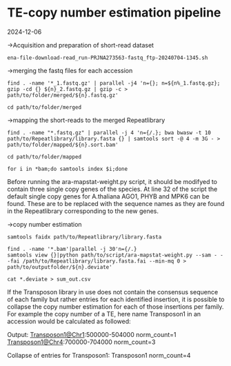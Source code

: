 TE-copy number estimation pipeline
================
2024-12-06

-\>Acquisition and preparation of short-read dataset

    ena-file-download-read_run-PRJNA273563-fastq_ftp-20240704-1345.sh

-\>merging the fastq files for each accession


    find . -name '*_1.fastq.gz' | parallel -j4 'n={}; n=${n%_1.fastq.gz}; gzip -cd {} ${n}_2.fastq.gz | gzip -c > path/to/folder/merged/${n}.fastq.gz'

    cd path/to/folder/merged

-\>mapping the short-reads to the merged Repeatlibrary


    find . -name "*.fastq.gz" | parallel -j 4 'n={/.}; bwa bwasw -t 10 path/to/Repeatlibrary/library.fasta {} | samtools sort -@ 4 -m 3G - > path/to/folder/mapped/${n}.sort.bam'

    cd path/to/folder/mapped

    for i in *bam;do samtools index $i;done

Before running the ara-mapstat-weight.py script, it should be modifyed
to contain three single copy genes of the species. At line 32 of the
script the default single copy genes for A.thaliana AGO1, PHYB and MPK6
can be found. These are to be replaced with the sequence names as they
are found in the Repeatlibrary corresponding to the new genes.

-\>copy number estimation

    samtools faidx path/to/Repeatlibrary/library.fasta

    find . -name '*.bam'|parallel -j 30'n={/.}
    samtools view {}|python path/to/script/ara-mapstat-weight.py --sam - --fai /path/to/Repeatlibrary/library.fasta.fai --min-mq 0 > path/to/outputfolder/${n}.deviate'

    cat *.deviate > sum_out.csv

If the Transposon library in use does not contain the consensus sequence
of each family but rather entries for each identified insertion, it is
possible to collapse the copy number estimation for each of those
insertions per family. For example the copy number of a TE, here name
Transposon1 in an accession would be calculated as followed:

Output: <Transposon1@Chr1>:500000-504000 norm_count=1
<Transposon1@Chr4>:700000-704000 norm_count=3

Collapse of entries for Transposon1: Transposon1 norm_count=4
